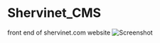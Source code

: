 # Shervinet_CMS
front end of shervinet.com website
![Screenshot](https://s8.uupload.ir/files/shervinet_ik4i.jpg)
